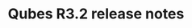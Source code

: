 ---
lang: en
layout: doc
permalink: /doc/releases/3.2/release-notes/
redirect_to: https://doc.qubes-os.org/en/latest/developer/releases/3_2/release-notes.html
ref: 21
title: Qubes R3.2 release notes
---